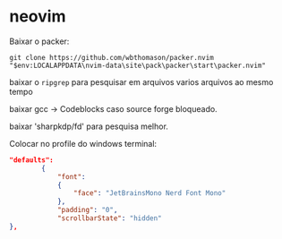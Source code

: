 # neovim

Baixar o packer:
```
git clone https://github.com/wbthomason/packer.nvim "$env:LOCALAPPDATA\nvim-data\site\pack\packer\start\packer.nvim"
```
baixar o `ripgrep` para pesquisar em arquivos varios arquivos ao mesmo tempo

baixar gcc -> Codeblocks caso source forge bloqueado.

baixar 'sharpkdp/fd' para pesquisa melhor.


Colocar no profile do windows terminal:
```json
"defaults": 
        {
            "font": 
            {
                "face": "JetBrainsMono Nerd Font Mono"
            },
            "padding": "0",
            "scrollbarState": "hidden"
},
```
